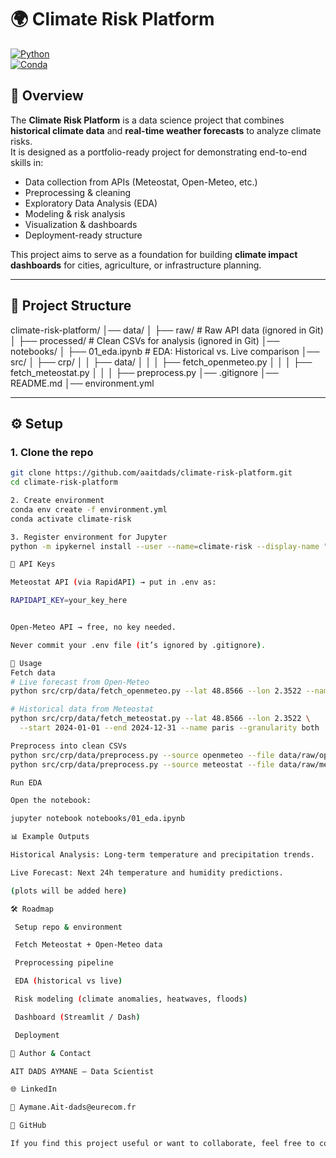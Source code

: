 # 🌍 Climate Risk Platform

[![Python](https://img.shields.io/badge/Python-3.11-blue.svg)](https://www.python.org/)  
[![Conda](https://img.shields.io/badge/Conda-Env-green.svg)](https://docs.conda.io/)

## 📌 Overview
The **Climate Risk Platform** is a data science project that combines **historical climate data** and **real-time weather forecasts** to analyze climate risks.  
It is designed as a portfolio-ready project for demonstrating end-to-end skills in:

- Data collection from APIs (Meteostat, Open-Meteo, etc.)
- Preprocessing & cleaning
- Exploratory Data Analysis (EDA)
- Modeling & risk analysis
- Visualization & dashboards
- Deployment-ready structure

This project aims to serve as a foundation for building **climate impact dashboards** for cities, agriculture, or infrastructure planning.

---

## 📂 Project Structure

climate-risk-platform/
│── data/
│ ├── raw/ # Raw API data (ignored in Git)
│ ├── processed/ # Clean CSVs for analysis (ignored in Git)
│── notebooks/
│ ├── 01_eda.ipynb # EDA: Historical vs. Live comparison
│── src/
│ ├── crp/
│ │ ├── data/
│ │ │ ├── fetch_openmeteo.py
│ │ │ ├── fetch_meteostat.py
│ │ │ ├── preprocess.py
│── .gitignore
│── README.md
│── environment.yml



---

## ⚙️ Setup

### 1. Clone the repo
```bash
git clone https://github.com/aaitdads/climate-risk-platform.git
cd climate-risk-platform

2. Create environment
conda env create -f environment.yml
conda activate climate-risk

3. Register environment for Jupyter
python -m ipykernel install --user --name=climate-risk --display-name "Python (climate-risk)"

🔑 API Keys

Meteostat API (via RapidAPI) → put in .env as:

RAPIDAPI_KEY=your_key_here


Open-Meteo API → free, no key needed.

Never commit your .env file (it’s ignored by .gitignore).

🚀 Usage
Fetch data
# Live forecast from Open-Meteo
python src/crp/data/fetch_openmeteo.py --lat 48.8566 --lon 2.3522 --name paris

# Historical data from Meteostat
python src/crp/data/fetch_meteostat.py --lat 48.8566 --lon 2.3522 \
  --start 2024-01-01 --end 2024-12-31 --name paris --granularity both

Preprocess into clean CSVs
python src/crp/data/preprocess.py --source openmeteo --file data/raw/open_meteo/paris_openmeteo_*.json --name paris_live
python src/crp/data/preprocess.py --source meteostat --file data/raw/meteostat/paris_meteostat_*.json --name paris_hist

Run EDA

Open the notebook:

jupyter notebook notebooks/01_eda.ipynb

📊 Example Outputs

Historical Analysis: Long-term temperature and precipitation trends.

Live Forecast: Next 24h temperature and humidity predictions.

(plots will be added here)

🛠️ Roadmap

 Setup repo & environment

 Fetch Meteostat + Open-Meteo data

 Preprocessing pipeline

 EDA (historical vs live)

 Risk modeling (climate anomalies, heatwaves, floods)

 Dashboard (Streamlit / Dash)

 Deployment

👤 Author & Contact

AIT DADS AYMANE – Data Scientist

🌐 LinkedIn

📧 Aymane.Ait-dads@eurecom.fr

🐙 GitHub

If you find this project useful or want to collaborate, feel free to connect with me!